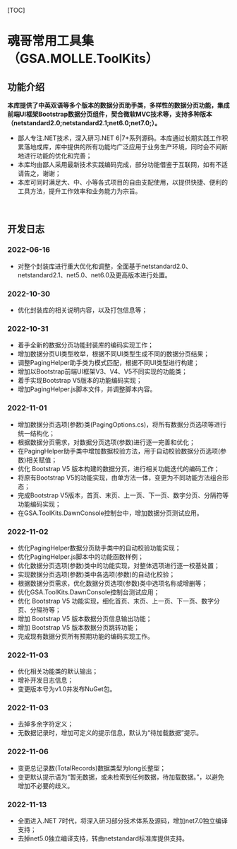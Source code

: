 [TOC]

# 魂哥常用工具集（GSA.MOLLE.ToolKits）

## 功能介绍

**本库提供了中英双语等多个版本的数据分页助手类，多样性的数据分页功能，集成前端UI框架Bootstrap数据分页组件，契合微软MVC技术等，支持多种版本（netstandard2.0;netstandard2.1;net6.0;net7.0;）。**

- 鄙人专注.NET技术，深入研习.NET 6|7+系列源码。本库通过长期实践工作积累落地成库，库中提供的所有功能均广泛应用于业务生产环境，同时会不间断地进行功能的优化和完善；
- 本库均由鄙人采用最新技术实践编码完成，部分功能借鉴于互联网，如有不适请告之，谢谢；
- 本库可同时满足大、中、小等各式项目的自由支配使用，以提供快捷、便利的工具方法，提升工作效率和业务能力为宗旨。

<br>

## 开发日志

### 2022-06-16
- 对整个封装库进行重大优化和调整，全面基于netstandard2.0、netstandard2.1、net5.0、net6.0及更高版本进行处置。

### 2022-10-30
- 优化封装库的相关说明内容，以及打包信息等；

### 2022-10-31
- 着手全新的数据分页功能封装库的编码实现工作；
- 增加数据分页UI类型枚举，根据不同UI类型生成不同的数据分页结果；
- 调整PagingHelper助手类为模式匹配，根据不同UI类型进行构建；
- 增加以Bootstrap前端UI框架V3、V4、V5不同实现的功能类；
- 着手实现Bootstrap V5版本的功能编码实现；
- 增加PagingHelper.js脚本文件，并调整脚本内容。

### 2022-11-01
- 增加数据分页选项(参数)类(PagingOptions.cs)，将所有数据分页选项等进行统一结构化；
- 根据数据分页需求，对数据分页选项(参数)进行逐一完善和优化；
- 在PagingHelper助手类中增加数据校验方法，用于自动校验数据分页选项(参数)相关赋值；
- 优化 Bootstrap V5 版本构建的数据分页，进行相关功能迭代的编码工作；
- 将原有Bootstrap V5的功能实现，由单方法一体，变更为不同功能方法组合形态；
- 完成Bootstrap V5版本，首页、末页、上一页、下一页、数字分页、分隔符等功能编码实现；
- 在GSA.ToolKits.DawnConsole控制台中，增加数据分页测试应用。

### 2022-11-02
- 优化PagingHelper数据分页助手类中的自动校验功能实现；
- 优化PagingHelper.js脚本中的功能函数样例；
- 优化数据分页选项(参数)类中的功能实现，对整体选项进行逐一校基处置；
- 实现数据分页选项(参数)类中各选项(参数)的自动化校验；
- 根据数据分页需求，优化数据分页选项(参数)类中选项名称或增删等；
- 优化GSA.ToolKits.DawnConsole控制台测试应用；
- 优化 Bootstrap V5 功能实现，细化首页、末页、上一页、下一页、数字分页、分隔符等；
- 增加 Bootstrap V5 版本数据分页信息输出功能；
- 增加 Bootstrap V5 版本数据分页跳转功能；
- 完成现有数据分页所有预期功能的编码实现工作。

### 2022-11-03
- 优化相关功能类的默认输出；
- 增补开发日志信息；
- 变更版本号为v1.0并发布NuGet包。

### 2022-11-03
- 去掉多余字符定义；
- 无数据记录时，增加可定义的提示信息，默认为“待加载数据”提示。

### 2022-11-06
- 变更总记录数(TotalRecords)数据类型为long长整型；
- 变更默认提示语为“暂无数据，或未检索到任何数据，待加载数据。”，以避免增加不必要的歧义。

### 2022-11-13
- 全面进入.NET 7时代，将深入研习部分技术体系及源码，增加net7.0独立编译支持；
- 去掉net5.0独立编译支持，转由netstandard标准库提供支持。
